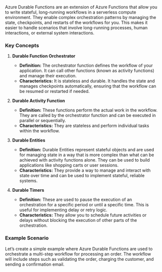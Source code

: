 Azure Durable Functions are an extension of Azure Functions that allow you to write stateful, long-running workflows in a serverless compute environment. They enable complex orchestration patterns by managing the state, checkpoints, and restarts of the workflows for you. This makes it easier to handle scenarios that involve long-running processes, human interactions, or external system interactions.

### Key Concepts

1. **Durable Function Orchestrator**    
    - **Definition:** The orchestrator function defines the workflow of your application. It can call other functions (known as activity functions) and manage their execution.
    - **Characteristics:** It is stateless and durable. It handles the state and manages checkpoints automatically, ensuring that the workflow can be resumed or restarted if needed.

1. **Durable Activity Function**   
    - **Definition:** These functions perform the actual work in the workflow. They are called by the orchestrator function and can be executed in parallel or sequentially.
    - **Characteristics:** They are stateless and perform individual tasks within the workflow.

2. **Durable Entities**
    - **Definition:** Durable Entities represent stateful objects and are used for managing state in a way that is more complex than what can be achieved with activity functions alone. They can be used to build applications like shopping carts or user sessions.
    - **Characteristics:** They provide a way to manage and interact with state over time and can be used to implement stateful, reliable systems.

1. **Durable Timers**    
    - **Definition:** These are used to pause the execution of an orchestration for a specific period or until a specific time. This is useful for implementing delay or retry logic.
    - **Characteristics:** They allow you to schedule future activities or delays without blocking the execution of other parts of the orchestration.


### Example Scenario

Let’s create a simple example where Azure Durable Functions are used to orchestrate a multi-step workflow for processing an order. The workflow will include steps such as validating the order, charging the customer, and sending a confirmation email.
